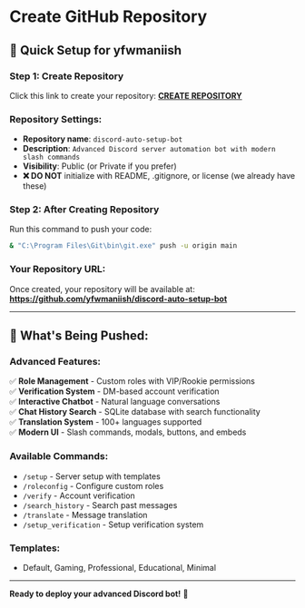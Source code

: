 # Create GitHub Repository

## 🚀 Quick Setup for yfwmaniish

### Step 1: Create Repository
Click this link to create your repository: 
**[CREATE REPOSITORY](https://github.com/new)**

### Repository Settings:
- **Repository name**: `discord-auto-setup-bot`
- **Description**: `Advanced Discord server automation bot with modern slash commands`
- **Visibility**: Public (or Private if you prefer)
- **❌ DO NOT** initialize with README, .gitignore, or license (we already have these)

### Step 2: After Creating Repository
Run this command to push your code:

```bash
& "C:\Program Files\Git\bin\git.exe" push -u origin main
```

### Your Repository URL:
Once created, your repository will be available at:
**https://github.com/yfwmaniish/discord-auto-setup-bot**

---

## 🎯 What's Being Pushed:

### Advanced Features:
✅ **Role Management** - Custom roles with VIP/Rookie permissions  
✅ **Verification System** - DM-based account verification  
✅ **Interactive Chatbot** - Natural language conversations  
✅ **Chat History Search** - SQLite database with search functionality  
✅ **Translation System** - 100+ languages supported  
✅ **Modern UI** - Slash commands, modals, buttons, and embeds  

### Available Commands:
- `/setup` - Server setup with templates
- `/roleconfig` - Configure custom roles
- `/verify` - Account verification
- `/search_history` - Search past messages
- `/translate` - Message translation
- `/setup_verification` - Setup verification system

### Templates:
- Default, Gaming, Professional, Educational, Minimal

---

**Ready to deploy your advanced Discord bot!** 🚀
